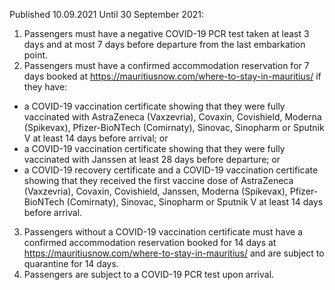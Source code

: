 Published 10.09.2021
Until 30 September 2021:
1. Passengers must have a negative COVID-19 PCR test taken at least 3 days and at most 7 days before departure from the last embarkation point.
2. Passengers must have a confirmed accommodation reservation for 7 days booked at <a href="https://mauritiusnow.com/where-to-stay-in-mauritius/">https://mauritiusnow.com/where-to-stay-in-mauritius/</a> if they have:
- a COVID-19 vaccination certificate showing that they were fully vaccinated with AstraZeneca (Vaxzevria), Covaxin, Covishield, Moderna (Spikevax), Pfizer-BioNTech (Comirnaty), Sinovac, Sinopharm or Sputnik V at least 14 days before arrival; or
- a COVID-19 vaccination certificate showing that they were fully vaccinated with Janssen at least 28 days before departure; or
- a COVID-19 recovery certificate and a COVID-19 vaccination certificate showing that they received the first vaccine dose of AstraZeneca (Vaxzevria), Covaxin, Covishield, Janssen, Moderna (Spikevax), Pfizer-BioNTech (Comirnaty), Sinovac, Sinopharm or Sputnik V at least 14 days before arrival.
3. Passengers without a COVID-19 vaccination certificate must have a confirmed accommodation reservation booked for 14 days at <a href="https://mauritiusnow.com/where-to-stay-in-mauritius/">https://mauritiusnow.com/where-to-stay-in-mauritius/</a> and are subject to quarantine for 14 days.
4. Passengers are subject to a COVID-19 PCR test upon arrival.